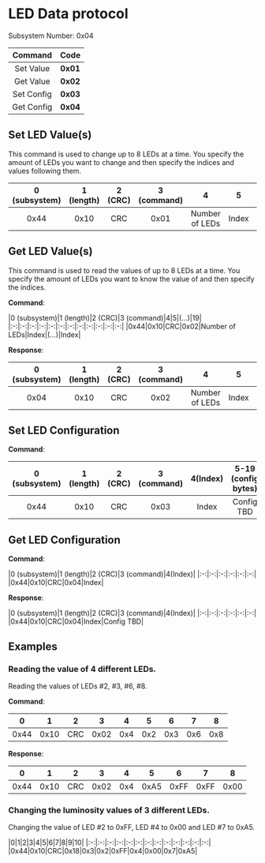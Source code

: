 
# LED Data protocol
Subsystem Number: 0x04

|Command|Code|
|:-:|:-:|
|Set Value|**0x01**|
|Get Value|**0x02**|
|Set Config|**0x03**|
|Get Config|**0x04**|

## Set LED Value(s)
This command is used to change up to 8 LEDs at a time. You specify the amount of LEDs you want to change and then specify the indices and values following them.

|0 (subsystem)|1 (length)|2 (CRC)|3 (command)|4|5|6|7|8|(...)|18|19|
|:-:|:-:|:-:|:-:|:-:|:-:|:-:|:-:|:-:|:-:|:-:|:-:|
|0x44|0x10|CRC|0x01|Number of LEDs|Index|Value|Index|Value|(...)|Index|Value|


## Get LED Value(s)
This command is used to read the values of up to 8 LEDs at a time. You specify the amount of LEDs you want to know the value of and then specify the indices.

**Command**:

|0 (subsystem)|1 (length)|2 (CRC)|3 (command)|4|5|(...)|19|
|:-:|:-:|:-:|:-:|:-:|:-:|:-:|:-:|:-:|:-:|:-:|:-:|
|0x44|0x10|CRC|0x02|Number of LEDs|Index|(...)|Index|

**Response**:

|0 (subsystem)|1 (length)|2 (CRC)|3 (command)|4|5|6|7|8|(...)|18|19|
|:-:|:-:|:-:|:-:|:-:|:-:|:-:|:-:|:-:|:-:|:-:|:-:|
|0x04|0x10|CRC|0x02|Number of LEDs|Index|Value|Index|Value|(...)|Index|Value|

## Set LED Configuration

**Command**:

|0 (subsystem)|1 (length)|2 (CRC)|3 (command)|4(Index)|5-19 (config bytes)|
|:-:|:-:|:-:|:-:|:-:|:-:|
|0x44|0x10|CRC|0x03|Index|Config TBD|

## Get LED Configuration

**Command**:

|0 (subsystem)|1 (length)|2 (CRC)|3 (command)|4(Index)|
|:-:|:-:|:-:|:-:|:-:|:-:|
|0x44|0x10|CRC|0x04|Index|

**Response**:

|0 (subsystem)|1 (length)|2 (CRC)|3 (command)|4(Index)|
|:-:|:-:|:-:|:-:|:-:|:-:|
|0x44|0x10|CRC|0x04|Index|Config TBD|


## Examples

### Reading the value of 4 different LEDs.

Reading the values of LEDs #2, #3, #6, #8.

**Command**:

|0|1|2|3|4|5|6|7|8|
|:-:|:-:|:-:|:-:|:-:|:-:|:-:|:-:|:-:|
|0x44|0x10|CRC|0x02|0x4|0x2|0x3|0x6|0x8|

**Response**:

|0|1|2|3|4|5|6|7|8|
|:-:|:-:|:-:|:-:|:-:|:-:|:-:|:-:|:-:|
|0x44|0x10|CRC|0x02|0x4|0xA5|0xFF|0xFF|0x00|


### Changing the luminosity values of 3 different LEDs. 

Changing the value of LED #2 to 0xFF, LED #4 to 0x00 and LED #7 to 0xA5.

|0|1|2|3|4|5|6|7|8|9|10|
|:-:|:-:|:-:|:-:|:-:|:-:|:-:|:-:|:-:|:-:|:-:|:-:|:-:|
|0x44|0x10|CRC|0x18|0x3|0x2|0xFF|0x4|0x00|0x7|0xA5|




